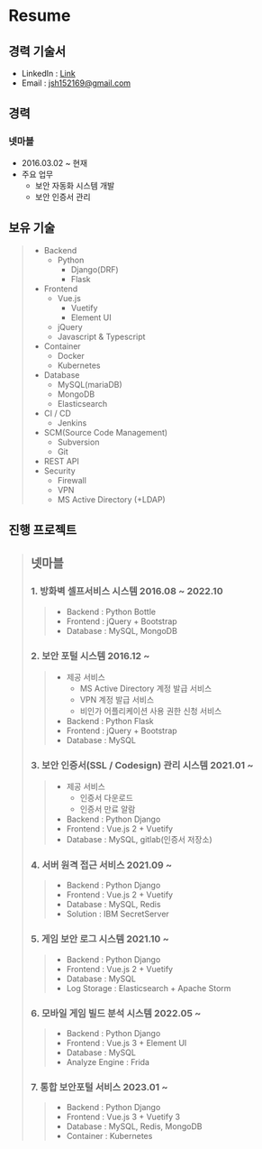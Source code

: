 # Resume
## 경력 기술서
* LinkedIn : [Link](https://www.linkedin.com/in/%EC%8A%B9%ED%98%84-%EC%A0%95-8b4a2a191/)  
* Email : jsh152169@gmail.com


## 경력
### 넷마블
  * 2016.03.02 ~ 현재
  * 주요 업무
    * 보안 자동화 시스템 개발
    * 보안 인증서 관리


## 보유 기술

> * Backend
>   * Python
>     * Django(DRF)
>     * Flask
> * Frontend
>   * Vue.js
>     * Vuetify
>     * Element UI
>   * jQuery
>   * Javascript & Typescript
> * Container
>   * Docker
>   * Kubernetes
> * Database
>   * MySQL(mariaDB)
>   * MongoDB
>   * Elasticsearch
> * CI / CD
>   * Jenkins
> * SCM(Source Code Management)
>   * Subversion
>   * Git
> * REST API
> * Security
>   * Firewall
>   * VPN
>   * MS Active Directory (+LDAP)


## 진행 프로젝트
> ## 넷마블
> ### 1. 방화벽 셀프서비스 시스템 2016.08 ~ 2022.10
>>    * Backend : Python Bottle
>>    * Frontend : jQuery + Bootstrap
>>    * Database : MySQL, MongoDB
> 
> ### 2. 보안 포털 시스템 2016.12 ~
>>   * 제공 서비스
>>     * MS Active Directory 계정 발급 서비스
>>     * VPN 계정 발급 서비스
>>     * 비인가 어플리케이션 사용 권한 신청 서비스
>>   * Backend : Python Flask
>>   * Frontend : jQuery + Bootstrap
>>   * Database : MySQL
> 
> ### 3. 보안 인증서(SSL / Codesign) 관리 시스템 2021.01 ~
>>    * 제공 서비스
>>      * 인증서 다운로드
>>      * 인증서 만료 알람
>>    * Backend : Python Django
>>    * Frontend : Vue.js 2 + Vuetify
>>    * Database : MySQL, gitlab(인증서 저장소)
> 
> ### 4. 서버 원격 접근 서비스 2021.09 ~
>>    * Backend : Python Django
>>    * Frontend : Vue.js 2 + Vuetify
>>    * Database : MySQL, Redis
>>    * Solution : IBM SecretServer
> 
> ### 5. 게임 보안 로그 시스템 2021.10 ~
>>    * Backend : Python Django
>>    * Frontend : Vue.js 2 + Vuetify
>>    * Database : MySQL
>>    * Log Storage : Elasticsearch + Apache Storm
> 
> ### 6. 모바일 게임 빌드 분석 시스템 2022.05 ~
>>    * Backend : Python Django
>>    * Frontend : Vue.js 3 + Element UI
>>    * Database : MySQL
>>    * Analyze Engine : Frida
> 
> ### 7. 통합 보안포털 서비스 2023.01 ~
>> * Backend : Python Django
>> * Frontend : Vue.js 3 + Vuetify 3
>> * Database : MySQL, Redis, MongoDB
>> * Container : Kubernetes